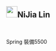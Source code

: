 <h2><a id="user-content-nijia-lin" class="anchor" aria-hidden="true" tabindex="-1" href="#nijia-lin"><span aria-hidden="true" class="octicon octicon-link"></span></a>
<a target="_blank" rel="noopener noreferrer nofollow" href="https://camo.githubusercontent.com/51a64d26cfc4c5b596c1d00b8f888245156f0d8056ac0cf4cabbe6918ae8d46d/68747470733a2f2f7370726f66696c652e6c696e652d7363646e2e6e65742f30684b76546f78586c7a46466c35466765422d3270714a676c47467a4e615a30314c584852616278684654446c4e493174614269565a61423543536a74484a31594a41434a534e307846486a703142574d5f5a30446f6258346d536d35414946454d584868627551"><img src="https://camo.githubusercontent.com/51a64d26cfc4c5b596c1d00b8f888245156f0d8056ac0cf4cabbe6918ae8d46d/68747470733a2f2f7370726f66696c652e6c696e652d7363646e2e6e65742f30684b76546f78586c7a46466c35466765422d3270714a676c47467a4e615a30314c584852616278684654446c4e493174614269565a61423543536a74484a31594a41434a534e307846486a703142574d5f5a30446f6258346d536d35414946454d584868627551" width="30" height="30" data-canonical-src="https://sprofile.line-scdn.net/0hKvToxXlzFFl5FgeB-2pqJglGFzNaZ01LXHRabxhFTDlNI1taBiVZaB5CSjtHJ1YJACJSN0xFHjp1BWM_Z0DobX4mSm5AIFEMXHhbuQ" style="max-width: 100%;"></a>NiJia Lin</h2><br><p>Spring 裝備5500</p>

